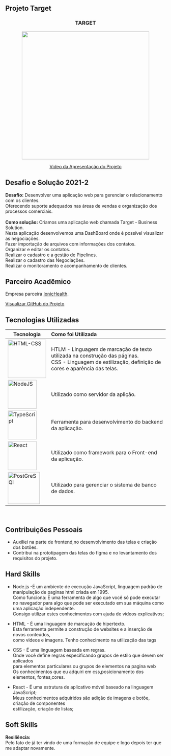 ## Projeto Target 

<div align=center>
 <h3>TARGET</h3>
  <img src="https://user-images.githubusercontent.com/111800315/197910895-aa579039-7f44-4c2a-ab75-4bdc66f5ae66.gif" width=400 alt="" />
 
  <a href="https://drive.google.com/file/d/1u0fAbdZM8d3pBwflhzTD36YD8kbwA33W/view?usp=sharing">Video da Apresentação do Projeto</a>
</div>


## Desafio e Solução 2021-2
<b>Desafio:</b> Desenvolver uma aplicação web para gerenciar o relacionamento com os clientes.<br>
Oferecendo suporte adequados nas áreas de vendas e organização dos processos comerciais.<br>  
<b>Como solução:</b> Criamos uma aplicação web chamada Target - Business Solution.<br>
Nesta aplicação desenvolvemos uma DashBoard onde é possível visualizar as negociações.<br>
Fazer importação de arquivos com informações dos contatos.<br>
Organizar e editar os contatos.<br>
Realizar o cadastro e a gestão de Pipelines.<br>
Realizar o cadastro das Negociações.<br>
Realizar o monitoramento e acompanhamento de clientes.<br>

## Parceiro Acadêmico
Empresa parceira <a href="https://pt-br.ionic.health/">IonicHealth</a>.<br>

[Visualizar GitHub do Projeto](https://github.com/Ritas2022/api-sem3-target-crm.git)

## Tecnologias Utilizadas

|Tecnologia|Como foi Utilizada|
|-|:-|
|<img src="https://github.com/Ritas2022/Portfolio/assets/111800315/f9b39075-4628-4485-a26c-8b954368b684" height="120" title="HTML-CSS"/>|HTLM - Linguagem de marcação de texto utilizada na construção das páginas. <br> CSS - Linguagem de estilização, definição de cores e aparência das telas.|
|<img src="https://github.com/Ritas2022/Portfolio/assets/111800315/0411e69b-e643-4230-8ad6-c850380daa7c" height="90" title="NodeJS"/>|Utilizado como servidor da aplição.|
|<img src="https://github.com/Ritas2022/Portfolio/assets/111800315/54449233-45f0-4255-9da7-d0e2d95904a8" height="90" title="TypeScript"/>|Ferramenta para desenvolvimento do backend da aplicação.|
|<img src="https://github.com/Ritas2022/Portfolio/assets/111800315/d8139aed-2f42-4ed4-8c73-45bae51d4479" height="90" title="React"/>|Utilizado como framework para o Front-end da aplicação.|
|<img src="https://github.com/Ritas2022/Portfolio/assets/111800315/dcf01f7b-832a-4e99-b073-c7e1380d85cc" height="100" title="PostGreSQl"/>|Utilizado para gerenciar o sistema de banco de dados.|

<br> 

## Contribuições Pessoais
- Auxiliei na parte de frontend,no desenvolvimento das telas e criação dos botões.<br>
- Contribui na prototipagem das telas do figma e no levantamento dos requisitos do projeto.<br>

## Hard Skills
- Node.js -É um ambiente de execução JavaScript, linguagem padrão de manipulação
de paginas html criada em 1995.<br>
Como funciona: É uma ferramenta de algo que você só pode executar no navegador para algo que pode ser executado em sua máquina como uma aplicação independente.<br>
Consigo utilizar estes  conhecimentos com ajuda de videos explicativos;<br>

- HTML - É uma linguagem de marcação de hipertexto.<br>
Esta ferramenta permite a construção de websites e a inserção de novos conteúdos,<br>
como videos e imagens.
Tenho conhecimento na utilização das tags<br>
- CSS - É uma linguagem baseada em regras.<br>
Onde você define regras especificando grupos de estilo que devem ser aplicados<br>
para elementos particulares ou grupos de elementos na pagina web<br>
Os conhecimentos que eu adquiri em css,posicionamento dos elementos, fontes,cores.<br>
- React - É uma estrutura de aplicativo móvel baseado na linguagem JavaScript;<br>
Meus conhecimentos adquiridos são adição de imagens e botõe, criação de componentes<br>
estilização, criação de listas;<br>

## Soft Skills
<b>Resiliência:</b> <br>
Pelo fato de já ter vindo de uma formação de equipe e logo depois ter que me adaptar novamente.